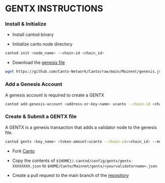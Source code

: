 # GENTX INSTRUCTIONS

### Install & Initialize 

* Install cantod binary

* Initialize canto node directory 
```bash
cantod init <node_name> --chain-id <chain_id>
```
* Download the [genesis file](https://github.com/Canto-Network/Canto/raw/main/Mainnet/genesis.json)
```bash
wget https://github.com/Canto-Network/Canto/raw/main/Mainnet/genesis.json -b $HOME/.cantod/config
```

### Add a Genesis Account
A genesis account is required to create a GENTX

```bash
cantod add-genesis-account <address-or-key-name> ucanto --chain-id <chain-id>
```
### Create & Submit a GENTX file
A GENTX is a genesis transaction that adds a validator node to the genesis file.
```bash
cantod gentx <key_name> <token-amount>ucanto --chain-id=<chain_id> --moniker=<your_moniker> --commission-max-change-rate=0.01 --commission-max-rate=0.10 --commission-rate=0.05 --details="<details here>" --security-contact="<email>" --website="<website>"
```
* Fork [Canto](https://github.com/Canto-Network/Canto)

* Copy the contents of `${HOME}/.cantod/config/gentx/gentx-XXXXXXXX.json` to `$HOME/Canto/Mainnet/gentx/<yourvalidatorname>.json`

* Create a pull request to the main branch of the [repository](https://github.com/Canto-Network/Canto/Mainnet/gentx)
